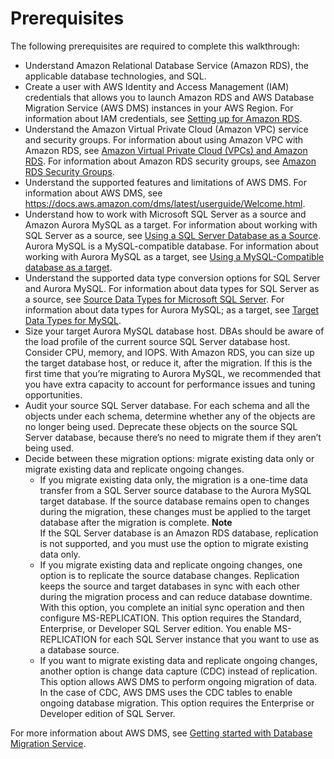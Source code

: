 # Prerequisites<a name="chap-sqlserver2aurora.prerequisites"></a>

The following prerequisites are required to complete this walkthrough:
+ Understand Amazon Relational Database Service \(Amazon RDS\), the applicable database technologies, and SQL\.
+ Create a user with AWS Identity and Access Management \(IAM\) credentials that allows you to launch Amazon RDS and AWS Database Migration Service \(AWS DMS\) instances in your AWS Region\. For information about IAM credentials, see [Setting up for Amazon RDS](https://docs.aws.amazon.com/AmazonRDS/latest/UserGuide/CHAP_SettingUp.html#CHAP_SettingUp.IAM)\.
+ Understand the Amazon Virtual Private Cloud \(Amazon VPC\) service and security groups\. For information about using Amazon VPC with Amazon RDS, see [Amazon Virtual Private Cloud \(VPCs\) and Amazon RDS](https://docs.aws.amazon.com/AmazonRDS/latest/UserGuide/USER_VPC.html)\. For information about Amazon RDS security groups, see [Amazon RDS Security Groups](https://docs.aws.amazon.com/AmazonRDS/latest/UserGuide/Overview.RDSSecurityGroups.html)\.
+ Understand the supported features and limitations of AWS DMS\. For information about AWS DMS, see [https://docs\.aws\.amazon\.com/dms/latest/userguide/Welcome\.html](https://docs.aws.amazon.com/dms/latest/userguide/Welcome.html)\.
+ Understand how to work with Microsoft SQL Server as a source and Amazon Aurora MySQL as a target\. For information about working with SQL Server as a source, see [Using a SQL Server Database as a Source](https://docs.aws.amazon.com/dms/latest/userguide/CHAP_Source.SQLServer.html)\. Aurora MySQL is a MySQL\-compatible database\. For information about working with Aurora MySQL as a target, see [Using a MySQL\-Compatible database as a target](https://docs.aws.amazon.com/dms/latest/userguide/CHAP_Target.MySQL.html)\.
+ Understand the supported data type conversion options for SQL Server and Aurora MySQL\. For information about data types for SQL Server as a source, see [Source Data Types for Microsoft SQL Server](https://docs.aws.amazon.com/dms/latest/userguide/CHAP_Reference.Source.SQLServer.DataTypes.html)\. For information about data types for Aurora MySQL; as a target, see [Target Data Types for MySQL](https://docs.aws.amazon.com/dms/latest/userguide/CHAP_Reference.Target.MySQL.DataTypes.html)\.
+ Size your target Aurora MySQL database host\. DBAs should be aware of the load profile of the current source SQL Server database host\. Consider CPU, memory, and IOPS\. With Amazon RDS, you can size up the target database host, or reduce it, after the migration\. If this is the first time that you’re migrating to Aurora MySQL, we recommended that you have extra capacity to account for performance issues and tuning opportunities\.
+ Audit your source SQL Server database\. For each schema and all the objects under each schema, determine whether any of the objects are no longer being used\. Deprecate these objects on the source SQL Server database, because there’s no need to migrate them if they aren’t being used\.
+ Decide between these migration options: migrate existing data only or migrate existing data and replicate ongoing changes\.
  + If you migrate existing data only, the migration is a one\-time data transfer from a SQL Server source database to the Aurora MySQL target database\. If the source database remains open to changes during the migration, these changes must be applied to the target database after the migration is complete\.
**Note**  
If the SQL Server database is an Amazon RDS database, replication is not supported, and you must use the option to migrate existing data only\.
  + If you migrate existing data and replicate ongoing changes, one option is to replicate the source database changes\. Replication keeps the source and target databases in sync with each other during the migration process and can reduce database downtime\. With this option, you complete an initial sync operation and then configure MS\-REPLICATION\. This option requires the Standard, Enterprise, or Developer SQL Server edition\. You enable MS\-REPLICATION for each SQL Server instance that you want to use as a database source\.
  + If you want to migrate existing data and replicate ongoing changes, another option is change data capture \(CDC\) instead of replication\. This option allows AWS DMS to perform ongoing migration of data\. In the case of CDC, AWS DMS uses the CDC tables to enable ongoing database migration\. This option requires the Enterprise or Developer edition of SQL Server\.

For more information about AWS DMS, see [Getting started with Database Migration Service](https://docs.aws.amazon.com/dms/latest/userguide/CHAP_GettingStarted.html)\.
